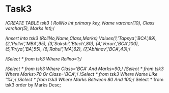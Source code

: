 # Task3
/*CREATE TABLE tsk3
( RollNo Int primary key,
Name varchar(10),
Class varchar(5),
Marks Int);*/

/*Insert into tsk3
(RollNo,Name,Class,Marks)
Values(1,'Tapsya','BCA',89),
(2,'Pallvi','MBA',95),
(3,'Sakshi','Btech',80),
(4,'Varun','BCA',100),
(5,'Priya','BA',55),
(6,'Rahul','MA',62),
(7,'Abhinav','BCA',43);*/

/*Select * from tsk3 Where Rollno=1;*/

/*Select * from tsk3 Where Class='BCA' And Marks>90;*/
/*Select *  from tsk3 Where Marks>70 Or Class='BCA';*/
/*Select * from tsk3 Where Name Like '%i';*/
/*Select * from tsk3 Where Marks Between 80 And 100;*/
Select * from tsk3 order by Marks Desc;
 
